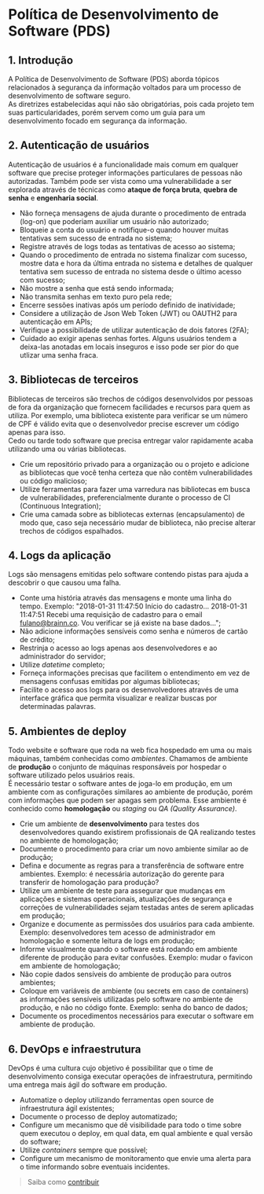 # Política de Desenvolvimento de Software (PDS)

## 1. Introdução

A Política de Desenvolvimento de Software (PDS) aborda tópicos relacionados à segurança da informação voltados para um processo de desenvolvimento de software seguro.  
As diretrizes estabelecidas aqui não são obrigatórias, pois cada projeto tem suas particularidades, porém servem como um guia para um desenvolvimento focado em segurança da informação.

## 2. Autenticação de usuários

Autenticação de usuários é a funcionalidade mais comum em qualquer software que precise proteger informações particulares de pessoas não autorizadas. Também pode ser vista como uma vulnerabilidade a ser explorada através de técnicas como **ataque de força bruta**, **quebra de senha** e **engenharia social**.

- Não forneça mensagens de ajuda durante o procedimento de entrada (log-on) que poderiam auxiliar um usuário não autorizado;
- Bloqueie a conta do usuário e notifique-o quando houver muitas tentativas sem sucesso de entrada no sistema;
- Registre através de logs todas as tentativas de acesso ao sistema;
- Quando o procedimento de entrada no sistema finalizar com sucesso, mostre data e hora da última entrada no sistema e detalhes de qualquer tentativa sem sucesso de entrada no sistema desde o último acesso com sucesso;
- Não mostre a senha que está sendo informada;
- Não transmita senhas em texto puro pela rede;
- Encerre sessões inativas após um período definido de inatividade;
- Considere a utilização de Json Web Token (JWT) ou OAUTH2 para autenticação em APIs;
- Verifique a possibilidade de utilizar autenticação de dois fatores (2FA);
- Cuidado ao exigir apenas senhas fortes. Alguns usuários tendem a deixa-las anotadas em locais inseguros e isso pode ser pior do que utlizar uma senha fraca.

## 3. Bibliotecas de terceiros

Bibliotecas de terceiros são trechos de códigos desenvolvidos por pessoas de fora da organização que fornecem facilidades e recursos para quem as utiliza. Por exemplo, uma biblioteca existente para verificar se um número de CPF é válido evita que o desenvolvedor precise escrever um código apenas para isso.  
Cedo ou tarde todo software que precisa entregar valor rapidamente acaba utilizando uma ou várias bibliotecas.

- Crie um repositório privado para a organização ou o projeto e adicione as bibliotecas que você tenha certeza que não contêm vulnerabilidades ou código malicioso;
- Utilize ferramentas para fazer uma varredura nas bibliotecas em busca de vulnerabilidades, preferencialmente durante o processo de CI (Continuous Integration);
- Crie uma camada sobre as bibliotecas externas (encapsulamento) de modo que, caso seja necessário mudar de biblioteca, não precise alterar trechos de códigos espalhados.

## 4. Logs da aplicação

Logs são mensagens emitidas pelo software contendo pistas para ajuda a descobrir o que causou uma falha.

- Conte uma história através das mensagens e monte uma linha do tempo. Exemplo: "2018-01-31 11:47:50 Início do cadastro... 2018-01-31 11:47:51 Recebi uma requisição de cadastro para o email fulano@brainn.co. Vou verificar se já existe na base dados...";
- Não adicione informações sensíveis como senha e números de cartão de crédito;
- Restrinja o acesso ao logs apenas aos desenvolvedores e ao administrador do servidor;
- Utilize *datetime* completo;
- Forneça informações precisas que facilitem o entendimento em vez de mensagens confusas emitidas por algumas bibliotecas;
- Facilite o acesso aos logs para os desenvolvedores através de uma interface gráfica que permita visualizar e realizar buscas por determinadas palavras.

## 5. Ambientes de deploy

Todo website e software que roda na web fica hospedado em uma ou mais máquinas, também conhecidas como *ambientes*. Chamamos de ambiente de **produção** o conjunto de máquinas responsáveis por hospedar o software utilizado pelos usuários reais.  
É necessário testar o software antes de joga-lo em produção, em um ambiente com as configurações similares ao ambiente de produção, porém com informações que podem ser apagas sem problema. Esse ambiente é conhecido como **homologação** ou *staging* ou *QA (Quality Assurance)*.

- Crie um ambiente de **desenvolvimento** para testes dos desenvolvedores quando existirem profissionais de QA realizando testes no ambiente de homologação;
- Documente o procedimento para criar um novo ambiente similar ao de produção;
- Defina e documente as regras para a transferência de software entre ambientes. Exemplo: é necessária autorização do gerente para transferir de homologação para produção?
- Utilize um ambiente de teste para assegurar que mudanças em aplicações e sistemas operacionais, atualizações de segurança e correções de vulnerabilidades sejam testadas antes de serem aplicadas em produção;
- Organize e documente as permissões dos usuários para cada ambiente. Exemplo: desenvolvedores tem acesso de administrador em homologação e somente leitura de logs em produção;
- Informe visualmente quando o software está rodando em ambiente diferente de produção para evitar confusões. Exemplo: mudar o favicon em ambiente de homologação;
- Não copie dados sensíveis do ambiente de produção para outros ambientes;
- Coloque em variáveis de ambiente (ou secrets em caso de containers) as informações sensíveis utilizadas pelo software no ambiente de produção, e não no código fonte. Exemplo: senha do banco de dados;
- Documente os procedimentos necessários para executar o software em ambiente de produção.

## 6. DevOps e infraestrutura

DevOps é uma cultura cujo objetivo é possibilitar que o time de desenvolvimento consiga executar operações de infraestrutura, permitindo uma entrega mais ágil do software em produção.

- Automatize o deploy utilizando ferramentas open source de infraestrutura ágil existentes;
- Documente o processo de deploy automatizado;
- Configure um mecanismo que dê visibilidade para todo o time sobre quem executou o deploy, em qual data, em qual ambiente e qual versão do software;
- Utilize *containers* sempre que possível;
- Configure um mecanismo de monitoramento que envie uma alerta para o time informando sobre eventuais incidentes.

> Saiba como [contribuir](/CONTRIB.md)
